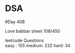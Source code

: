 # DSA

#Day 408

Love babbar sheet
    108/450
    
leetcode Questions   
easy : 155
medium: 232
hard: 34

 
